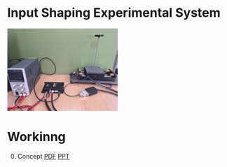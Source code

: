 # Input Shaping Experimental System

<img src="KakaoTalk_20240925_135855747.jpg" width="50%" height="50%"></img>

# Workinng
0. Concept
   [PDF](https://github.com/GonyNoh/Input-Shaping/Doc/0.Concept.pdf)
   [PPT](https://github.com/GonyNoh/Input-Shaping/tree/main/Doc/InputShaping-0.Concept.20240925a.pptx)

